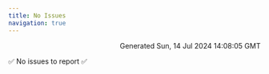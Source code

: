 ```yaml
---
title: No Issues
navigation: true
---
```


<p style="text-align:right;color:#cccs">
Generated Sun, 14 Jul 2024 14:08:05 GMT
</p>
<p>✅ No issues to report ✅</p>



